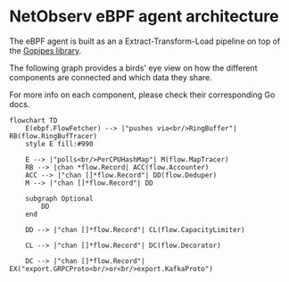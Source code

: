 # NetObserv eBPF agent architecture

The eBPF agent is built as an a Extract-Transform-Load pipeline on top of the [Gopipes library](https://github.com/netobserv/gopipes).

The following graph provides a birds' eye view on how the different components are connected and which data they share.

For more info on each component, please check their corresponding Go docs.


```mermaid
flowchart TD
    E(ebpf.FlowFetcher) --> |"pushes via<br/>RingBuffer"| RB(flow.RingBufTracer)
    style E fill:#990

    E --> |"polls<br/>PerCPUHashMap"| M(flow.MapTracer)
    RB --> |chan *flow.Record| ACC(flow.Accounter)
    ACC --> |"chan []*flow.Record"| DD(flow.Deduper)
    M --> |"chan []*flow.Record"| DD

    subgraph Optional
        DD
    end

    DD --> |"chan []*flow.Record"| CL(flow.CapacityLimiter)

    CL --> |"chan []*flow.Record"| DC(flow.Decorator)
    
    DC --> |"chan []*flow.Record"| EX("export.GRPCProto<br/>or<br/>export.KafkaProto")
```